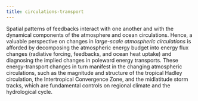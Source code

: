 ```yaml
---
title: circulations-transport 
---
```


<!-- A 75-100 word paragraph describing the motivation behind these projects -->

Spatial patterns of feedbacks interact with one another and with the dynamical components of the atmosphere and ocean circulations. Hence, a valuable perspective on changes in *large-scale atmospheric circulations* is afforded by decomposing the atmospheric energy budget into energy flux changes (radiative forcing, feedbacks, and ocean heat uptake) and diagnosing the implied changes in poleward energy transports. These energy-transport changes in turn manifest in the changing atmospheric circulations, such as the magnitude and structure of the tropical Hadley circulation, the Intertropical Convergence Zone, and the midlatitude storm tracks, which are fundamental controls on regional climate and the hydrological cycle. 

